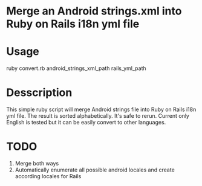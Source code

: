 <h1>Merge an Android strings.xml into Ruby on Rails i18n yml file</h1>
<h1>Usage</h1>
ruby convert.rb android_strings_xml_path rails_yml_path
<h1>Desscription</h1>
This simple ruby script will merge Android strings file into Ruby on Rails i18n yml file.  The result is sorted alphabetically.  It's safe to rerun.  Current only English is tested but it can be easily convert to other languages.

<h1>TODO</h1>
<ol>
<li>Merge both ways</li>
<li>Automatically enumerate all possible android locales and create according locales for Rails</li>
</ol>